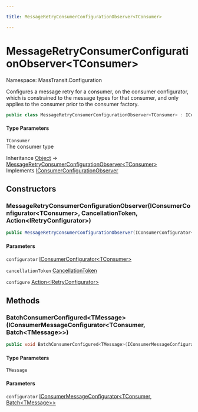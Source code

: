 ```yaml
---

title: MessageRetryConsumerConfigurationObserver<TConsumer>

---
```


# MessageRetryConsumerConfigurationObserver\<TConsumer\>

Namespace: MassTransit.Configuration

Configures a message retry for a consumer, on the consumer configurator, which is constrained to
 the message types for that consumer, and only applies to the consumer prior to the consumer factory.

```csharp
public class MessageRetryConsumerConfigurationObserver<TConsumer> : IConsumerConfigurationObserver
```

#### Type Parameters

`TConsumer`<br/>
The consumer type

Inheritance [Object](https://learn.microsoft.com/en-us/dotnet/api/system.object) → [MessageRetryConsumerConfigurationObserver\<TConsumer\>](../masstransit-configuration/messageretryconsumerconfigurationobserver-1)<br/>
Implements [IConsumerConfigurationObserver](../../masstransit-abstractions/masstransit/iconsumerconfigurationobserver)

## Constructors

### **MessageRetryConsumerConfigurationObserver(IConsumerConfigurator\<TConsumer\>, CancellationToken, Action\<IRetryConfigurator\>)**

```csharp
public MessageRetryConsumerConfigurationObserver(IConsumerConfigurator<TConsumer> configurator, CancellationToken cancellationToken, Action<IRetryConfigurator> configure)
```

#### Parameters

`configurator` [IConsumerConfigurator\<TConsumer\>](../../masstransit-abstractions/masstransit/iconsumerconfigurator-1)<br/>

`cancellationToken` [CancellationToken](https://learn.microsoft.com/en-us/dotnet/api/system.threading.cancellationtoken)<br/>

`configure` [Action\<IRetryConfigurator\>](https://learn.microsoft.com/en-us/dotnet/api/system.action-1)<br/>

## Methods

### **BatchConsumerConfigured\<TMessage\>(IConsumerMessageConfigurator\<TConsumer, Batch\<TMessage\>\>)**

```csharp
public void BatchConsumerConfigured<TMessage>(IConsumerMessageConfigurator<TConsumer, Batch<TMessage>> configurator)
```

#### Type Parameters

`TMessage`<br/>

#### Parameters

`configurator` [IConsumerMessageConfigurator\<TConsumer, Batch\<TMessage\>\>](../../masstransit-abstractions/masstransit/iconsumermessageconfigurator-2)<br/>
